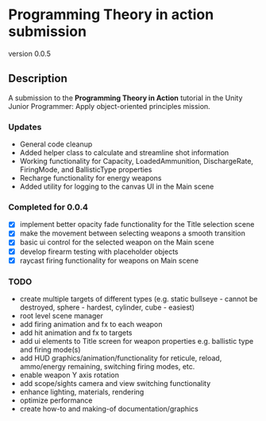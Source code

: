 # Programming Theory in action submission
version 0.0.5

## Description
A submission to the **Programming Theory in Action** tutorial in the Unity Junior Programmer: Apply object-oriented principles mission.

### Updates
  - General code cleanup
  - Added helper class to calculate and streamline shot information
  - Working functionality for Capacity, LoadedAmmunition, DischargeRate, FiringMode, and BallisticType properties
  - Recharge functionality for energy weapons
  - Added utility for logging to the canvas UI in the Main scene

### Completed for 0.0.4
  - [x] implement better opacity fade functionality for the Title selection scene
  - [x] make the movement between selecting weapons a smooth transition
  - [x] basic ui control for the selected weapon on the Main scene
  - [x] develop firearm testing with placeholder objects
  - [x] raycast firing functionality for weapons on Main scene

### TODO
  - create multiple targets of different types (e.g. static bullseye - cannot be destroyed, sphere - hardest, cylinder, cube - easiest)
  - root level scene manager
  - add firing animation and fx to each weapon
  - add hit animation and fx to targets
  - add ui elements to Title screen for weapon properties e.g. ballistic type and firing mode(s)
  - add HUD graphics/animation/functionality for reticule, reload, ammo/energy remaining, switching firing modes, etc.
  - enable weapon Y axis rotation
  - add scope/sights camera and view switching functionality
  - enhance lighting, materials, rendering
  - optimize performance
  - create how-to and making-of documentation/graphics
